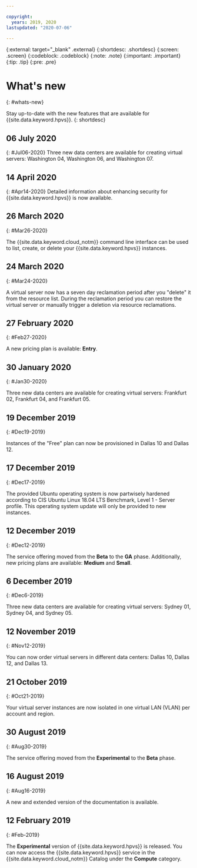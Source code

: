 ```yaml
---

copyright:
  years: 2019, 2020
lastupdated: "2020-07-06"

---
```


{:external: target="_blank" .external}
{:shortdesc: .shortdesc}
{:screen: .screen}
{:codeblock: .codeblock}
{:note: .note}
{:important: .important}
{:tip: .tip}
{:pre: .pre}

# What's new
{: #whats-new}

Stay up-to-date with the new features that are available for {{site.data.keyword.hpvs}}.
{: shortdesc}

## 06 July 2020
{: #Jul06-2020}
Three new data centers are available for creating virtual servers: Washington 04, Washington 06, and Washington 07.



## 14 April 2020
{: #Apr14-2020}
Detailed information about enhancing security for {{site.data.keyword.hpvs}} is now available.

## 26 March 2020
{: #Mar26-2020}

The {{site.data.keyword.cloud_notm}} command line interface can be used to list, create, or delete your {{site.data.keyword.hpvs}} instances.


## 24 March 2020
{: #Mar24-2020}

A virtual server now has a seven day reclamation period after you "delete" it from the resource list. During the reclamation period you can restore the virtual server or manually trigger a deletion via resource reclamations.

## 27 February 2020
{: #Feb27-2020}

A new pricing plan is available: **Entry**.

## 30 January 2020
{: #Jan30-2020}

Three new data centers are available for creating virtual servers: Frankfurt 02, Frankfurt 04, and Frankfurt 05.

## 19 December 2019
{: #Dec19-2019}

Instances of the "Free" plan can now be provisioned in Dallas 10 and Dallas 12.

## 17 December 2019
{: #Dec17-2019}

The provided Ubuntu operating system is now partwisely hardened according to CIS Ubuntu Linux 18.04 LTS Benchmark, Level 1 - Server profile.
This operating system update will only be provided to new instances.

## 12 December 2019
{: #Dec12-2019}

The service offering moved from the **Beta** to the **GA** phase. Additionally, new pricing plans are available: **Medium** and **Small**.

## 6 December 2019
{: #Dec6-2019}

Three new data centers are available for creating virtual servers: Sydney 01, Sydney 04, and Sydney 05.

## 12 November 2019
{: #Nov12-2019}

You can now order virtual servers in different data centers: Dallas 10, Dallas 12, and Dallas 13.

## 21 October 2019
{: #Oct21-2019}

Your virtual server instances are now isolated in one virtual LAN (VLAN) per account and region.


## 30 August 2019
{: #Aug30-2019}

The service offering moved from the **Experimental** to the **Beta** phase.

## 16 August 2019
{: #Aug16-2019}

A new and extended version of the documentation is available.

## 12 February 2019
{: #Feb-2019}

The **Experimental** version of {{site.data.keyword.hpvs}} is released. You can now access the {{site.data.keyword.hpvs}} service in the {{site.data.keyword.cloud_notm}} Catalog under the **Compute** category.
